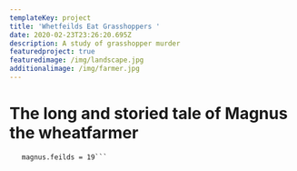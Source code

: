 ```yaml
---
templateKey: project
title: 'Whetfeilds Eat Grasshoppers '
date: 2020-02-23T23:26:20.695Z
description: A study of grasshopper murder
featuredproject: true
featuredimage: /img/landscape.jpg
additionalimage: /img/farmer.jpg
---
```

# The long and storied tale of Magnus the wheatfarmer


```let magnus = Farmer.new
   magnus.feilds = 19``` 
